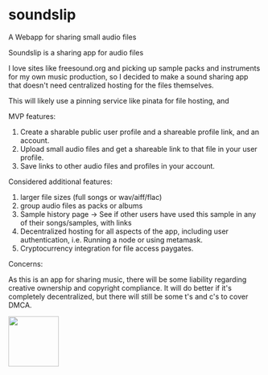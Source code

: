 # soundslip
A Webapp for sharing small audio files

Soundslip is a sharing app for audio files

I love sites like freesound.org and picking up sample packs and instruments for my own music production,
so I decided to make a sound sharing app that doesn't need centralized hosting for the files themselves.

This will likely use a pinning service like pinata for file hosting, and 


MVP features:

1) Create a sharable public user profile and a shareable profile link, and an account.
2) Upload small audio files and get a shareable link to that file in your user profile.
3) Save links to other audio files and profiles in your account.

Considered additional features:

1) larger file sizes (full songs or wav/aiff/flac)
2) group audio files as packs or albums
3) Sample history page -> See if other users have used this sample in any of their songs/samples, with links
4) Decentralized hosting for all aspects of the app, including user authentication, i.e. Running a node or using metamask.
5) Cryptocurrency integration for file access paygates.

Concerns:

As this is an app for sharing music, there will be some liability regarding creative ownership and copyright 
compliance. It will do better if it's completely decentralized, but there will still be some t's and c's to 
cover DMCA.

<img src="[https://your-image-url.type](https://github.com/collectivenectar/soundslip/blob/main/WireFrameAccount.jpg?raw=true)" width="100" height="100">

